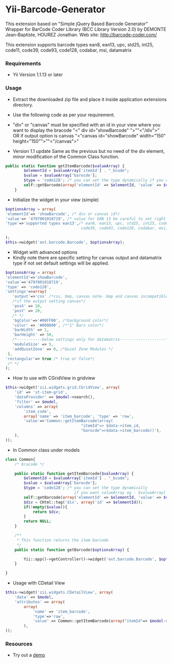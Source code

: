 
Yii-Barcode-Generator
=====================
This extension based on  "Simple jQuery Based Barcode Generator"
Wrapper for BarCode Coder Library (BCC Library Version 2.0) by DEMONTE Jean-Baptiste, HOUREZ Jonathan.
Web site: http://barcode-coder.com/

This extension supports barcode types ean8, ean13, upc, std25, int25, code11, code39, 
code93, code128, codabar, msi, datamatrix


### **Requirements**
- Yii Version 1.1.13 or later


### **Usage**
- Extract the downloaded zip file and place it inside  application extensions directory.
- Use the following code as per your requirement. 

- "div" or "canvas" must be specified with an id in your view where you want to display the bracode 
"<" div id="showBarcode" ">""<"/div">" OR if output option is canvas "<"canvas id="showBarcode" width="150" height="150"">""<"/canvas">"

- Version 1.1 update Same as the previous but no need of the div element, minor modification of the Common Class function.
````php
public static function getItemBarcode($valueArray) {
        $elementId = $valueArray['itemId'] . "_bcode";
        $value = $valueArray['barocde'];
        $type = 'code128'; /* you can set the type dynamically if you want valueArray eg - $valueArray['type']*/
        self::getBarcode(array('elementId' => $elementId, 'value' => $value, 'type' => $type));  
    }
````
- Initialize the widget in your view (simple)

````php
$optionsArray = array(
'elementId'=> 'showBarcode', /* div or canvas id*/
'value'=> '4797001018719', /* value for EAN 13 be careful to set right values for each barcode type */
'type'=>'supported types ean13',/* ean8, ean13, upc, std25, int25, code11, 
                                 code39, code93, code128, codabar, msi, datamatrix*/

);
$this->widget('ext.barcode.Barcode', $optionsArray);
````


- Widget with advanced options 
- Kindly note there are specific setting for canvas output and datamatrix type if not set default settings will be applied.

```php
$optionsArray = array(
'elementId'=>'showBarcode',
'value'=>'4797001018719',
'type' => 'code128',
'settings'=>array(
   'output'=>'css' /*css, bmp, canvas note- bmp and canvas incompatible wtih IE*/,
   /*if the output setting canvas*/
   'posX' => 10,
   'posY' => 20,
   /* */
   'bgColor'=>'#00FF00', /*background color*/
   'color' => '#000000', /*"1" Bars color*/
   'barWidth' => 1,
   'barHeight' => 50,   
   /*-----------below settings only for datamatrix--------------------*/
   'moduleSize' => 5,
   'addQuietZone' => 0, /*Quiet Zone Modules */
 ),
'rectangular'=> true /* true or false*/
 /* */
);
```

- How to use with CGridView
in gridview 

```php
$this->widget('zii.widgets.grid.CGridView', array(
    'id' => 'st-item-grid',
    'dataProvider' => $model->search(),
    'filter' => $model,
    'columns' => array(
        'item_code', 
        array('name' => 'item_barcode', 'type' => 'raw', 
        'value'=>'Common::getItemBarcode(array(
                                 "itemId"=> $data->item_id, 
                                 "barocde"=>$data->item_barcode))'),
    ),
));
```

- In Common class under models
```php
class Common{
    /* bracode */

    public static function getItemBarcode($valueArray) {
        $elementId = $valueArray['itemId'] . "_bcode";
        $value = $valueArray['barocde'];
        $type = 'code128'; /* you can set the type dynamically 
                              if you want valueArray eg - $valueArray['type']*/
        self::getBarcode(array('elementId' => $elementId, 'value' => $value, 'type' => $type));
        $div = CHtml::tag('div', array('id' => $elementId));        
        if(!empty($value)){
            return $div;
        }
        return NULL;
    }

    /**
     * This function returns the item barcode
     */
    public static function getBarcode($optionsArray) {

        Yii::app()->getController()->widget('ext.barcode.Barcode', $optionsArray);
    }

}
```

- Usage with CDetail View

```php
$this->widget('zii.widgets.CDetailView', array(
    'data' => $model,
    'attributes' => array(
        array(
            'name' => 'item_barcode',
            'type'=>'raw',
            'value' => Common::getItemBarcode(array("itemId"=> $model->item_id, "barocde"=>$model->item_barcode))
        ),
));
```

### Resources

- Try out a [demo](http://www.jqueryscript.net/demo/Simple-jQuery-Based-Barcode-Generator-Barcode/ "Simple jquery barcode")
